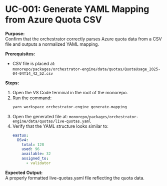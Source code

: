 # UC-001: Generate YAML Mapping from Azure Quota CSV

**Purpose:**  
Confirm that the orchestrator correctly parses Azure quota data from a CSV file and outputs a normalized YAML mapping.

**Prerequisites:**  
- CSV file is placed at:  
  `monorepo/packages/orchestrator-engine/data/quotas/QuotaUsage_2025-04-04T14_42_52.csv`

**Steps:**  
1. Open the VS Code terminal in the root of the monorepo.
2. Run the command:
   ```bash
   yarn workspace orchestrator-engine generate-mapping
   ```
3. Open the generated file at:
   `monorepo/packages/orchestrator-engine/data/quotas/live-quotas.yaml`
4. Verify that the YAML structure looks similar to:
   ```yaml
   eastus:
     DSv4:
       total: 128
       used: 96
       available: 32
       assigned_to:
         - validator
   ```

**Expected Output:**  
A properly formatted live-quotas.yaml file reflecting the quota data.